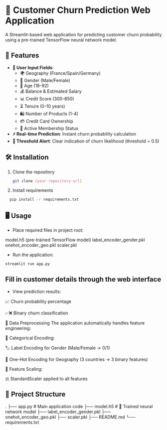 # 🚀 Customer Churn Prediction Web Application 

A Streamlit-based web application for predicting customer churn probability using a pre-trained TensorFlow neural network model.

## 🌟 Features
- **📝 User Input Fields**: 
  - 🌍 Geography (France/Spain/Germany)
  - 👫 Gender (Male/Female)
  - 🎂 Age (18-92)
  - 💰 Balance & Estimated Salary
  - 📊 Credit Score (300-850)
  - ⏳ Tenure (0-10 years)
  - 🛍️ Number of Products (1-4)
  - 💳 Credit Card Ownership
  - 🔔 Active Membership Status
- **⚡ Real-time Prediction**: Instant churn probability calculation
- **🚨 Threshold Alert**: Clear indication of churn likelihood (threshold = 0.5)

## 🛠️ Installation
1. Clone the repository
   ```bash
   git clone [your-repository-url]
   ```
2. Install requirements
``` bash
  pip install -r requirements.txt
```

## 🖥️ Usage

- Place required files in project root:

model.h5 (pre-trained TensorFlow model)
label_encoder_gender.pkl
onehot_encoder_geo.pkl
scaler.pkl

- Run the application:

``` bash
streamlit run app.py
```

## Fill in customer details through the web interface

- View prediction results:

📈 Churn probability percentage

✅❌ Binary churn classification

🧠 Data Preprocessing
The application automatically handles feature engineering:

🔡 Categorical Encoding:

🏷️ Label Encoding for Gender (Male/Female → 0/1)

🔢 One-Hot Encoding for Geography (3 countries → 3 binary features)

📏 Feature Scaling:

⚖️ StandardScaler applied to all features

## 📂 Project Structure
.
├── app.py               # Main application code
├── model.h5             # 🧠 Trained neural network model
├── label_encoder_gender.pkl
├── onehot_encoder_geo.pkl
├── scaler.pkl
├── README.md
└── requirements.txt
